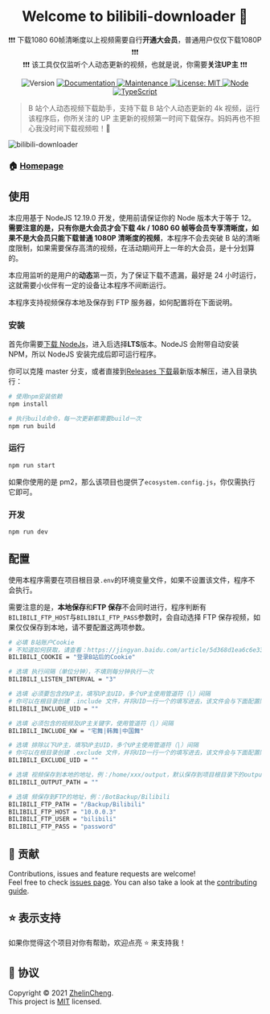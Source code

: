 <h1 align="center">Welcome to bilibili-downloader 👋</h1>

<p align="center">
❗❗❗ 下载1080 60帧清晰度以上视频需要自行<b>开通大会员</b>，普通用户仅仅下载1080P ❗❗❗ <br />
❗❗❗ 该工具仅仅监听个人动态更新的视频，也就是说，你需要<b>关注UP主</b> ❗❗❗
</p>

<p align="center">
  <img alt="Version" src="https://img.shields.io/github/package-json/v/ZhelinCheng/bilibili-downloader.svg" />
  <a href="https://github.com/ZhelinCheng/bilibili-downloader#readme" target="_blank">
    <img alt="Documentation" src="https://img.shields.io/badge/documentation-yes-brightgreen.svg" />
  </a>
  <a href="https://github.com/ZhelinCheng/bilibili-downloader/graphs/commit-activity" target="_blank">
    <img alt="Maintenance" src="https://img.shields.io/badge/Maintained%3F-yes-green.svg" />
  </a>
  <a href="https://github.com/ZhelinCheng/bilibili-downloader/blob/master/LICENSE" target="_blank">
    <img alt="License: MIT" src="https://img.shields.io/github/license/ZhelinCheng/bilibili-downloader" />
  </a>
  <a href="https://nodejs.org/en/" target="_blank">
    <img alt="Node" src="https://img.shields.io/badge/Node.js-%3E%3D12.0-green.svg" />
  </a>
  <a href="https://www.typescriptlang.org/" target="_blank">
    <img alt="TypeScript" src="https://img.shields.io/badge/TypeScript-%3E%3D3.0-green.svg" />
  </a>
</p>

> B 站个人动态视频下载助手，支持下载 B 站个人动态更新的 4k 视频，运行该程序后，你所关注的 UP 主更新的视频第一时间下载保存。妈妈再也不担心我没时间下载视频啦！🎉

![bilibili-downloader](https://cdn.jsdelivr.net/gh/ZhelinCheng/storage@master/picture/78ZrEH_55.png)

### 🏠 [Homepage](https://github.com/ZhelinCheng/bilibili-downloader#readme)

## 使用

本应用基于 NodeJS 12.19.0 开发，使用前请保证你的 Node 版本大于等于 12。**需要注意的是，只有你是大会员才会下载 4k / 1080 60 帧等会员专享清晰度，如果不是大会员只能下载普通 1080P 清晰度的视频**，本程序不会去突破 B 站的清晰度限制，如果需要保存高清的视频，在活动期间开上一年的大会员，是十分划算的。

本应用监听的是用户的**动态**第一页，为了保证下载不遗漏，最好是 24 小时运行，这就需要小伙伴有一定的设备让本程序不间断运行。

本程序支持视频保存本地及保存到 FTP 服务器，如何配置将在下面说明。

### 安装

首先你需要[下载 NodeJs](https://nodejs.org/en/)，进入后选择**LTS**版本。NodeJS 会附带自动安装 NPM，所以 NodeJS 安装完成后即可运行程序。

你可以克隆 master 分支，或者直接到[Releases 下载](https://github.com/ZhelinCheng/bilibili-downloader/releases)最新版本解压，进入目录执行：

```sh
# 使用npm安装依赖
npm install

# 执行build命令，每一次更新都需要build一次
npm run build
```

### 运行

```sh
npm run start
```

如果你使用的是 pm2，那么该项目也提供了`ecosystem.config.js`，你仅需执行它即可。

### 开发

```sh
npm run dev
```

## 配置

使用本程序需要在项目根目录`.env`的环境变量文件，如果不设置该文件，程序不会执行。

需要注意的是，**本地保存**和**FTP 保存**不会同时进行，程序判断有`BILIBILI_FTP_HOST`与`BILIBILI_FTP_PASS`参数时，会自动选择 FTP 保存视频，如果仅仅保存到本地，请不要配置这两项参数。

```sh
# 必填 B站账户Cookie
# 不知道如何获取，请查看：https://jingyan.baidu.com/article/5d368d1ea6c6e33f60c057ef.html
BILIBILI_COOKIE = "登录B站后的Cookie"

# 选填 执行间隔（单位分钟），不填则每分钟执行一次
BILIBILI_LISTEN_INTERVAL = "3"

# 选填 必须要包含的UP主，填写UP主UID，多个UP主使用管道符（|）间隔
# 你可以在根目录创建 .include 文件，并将UID一行一个的填写进去，该文件会与下面配置同时生效；
BILIBILI_INCLUDE_UID = ""

# 选填 必须包含的视频及UP主关键字，使用管道符（|）间隔
BILIBILI_INCLUDE_KW = "宅舞|韩舞|中国舞"

# 选填 排除以下UP主，填写UP主UID，多个UP主使用管道符（|）间隔
# 你可以在根目录创建 .exclude 文件，并将UID一行一个的填写进去，该文件会与下面配置同时生效；
BILIBILI_EXCLUDE_UID = ""

# 选填 视频保存到本地的地址，例：/home/xxx/output，默认保存到项目根目录下的output文件夹
BILIBILI_OUTPUT_PATH = ""

# 选填 频保存到FTP的地址，例：/BotBackup/Bilibili
BILIBILI_FTP_PATH = "/Backup/Bilibili"
BILIBILI_FTP_HOST = "10.0.0.3"
BILIBILI_FTP_USER = "bilibili"
BILIBILI_FTP_PASS = "password"

```

## 🤝 贡献

Contributions, issues and feature requests are welcome!<br />Feel free to check [issues page](https://github.com/ZhelinCheng/bilibili-downloader/issues). You can also take a look at the [contributing guide](https://github.com/ZhelinCheng/bilibili-downloader/blob/master/CONTRIBUTING.md).

## ⭐️ 表示支持

如果你觉得这个项目对你有帮助，欢迎点亮 ⭐️ 来支持我！

## 📝 协议

Copyright © 2021 [ZhelinCheng](https://github.com/ZhelinCheng).<br />
This project is [MIT](https://github.com/ZhelinCheng/bilibili-downloader/blob/master/LICENSE) licensed.
